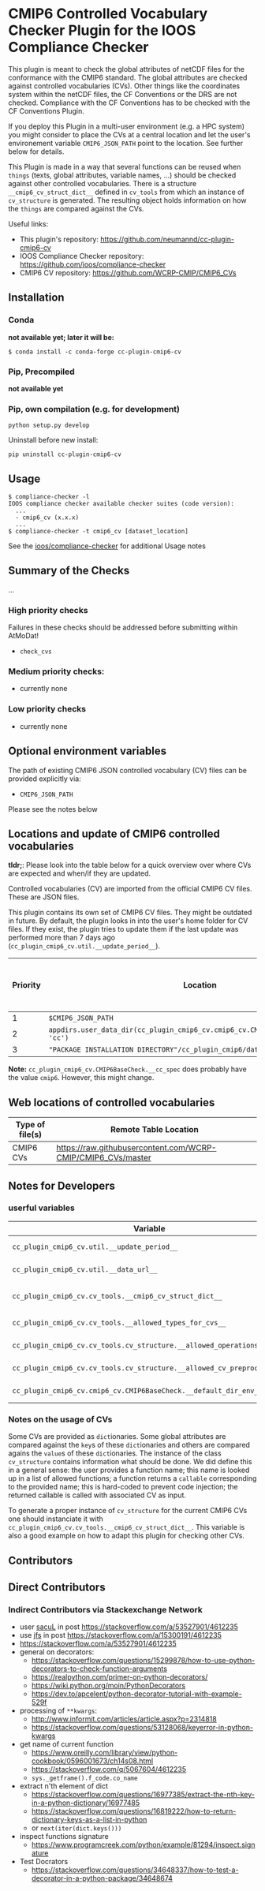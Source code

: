 # CMIP6 Controlled Vocabulary Checker Plugin for the IOOS Compliance Checker

This plugin is meant to check the global attributes of netCDF files for the conformance with the CMIP6 standard. The global attributes are checked against controlled vocabularies (CVs). Other things like the coordinates system within the netCDF files, the CF Conventions or the DRS are not checked. Compliance with the CF Conventions has to be checked with the CF Conventions Plugin.

If you deploy this Plugin in a multi-user environment (e.g. a HPC system) you might consider to place the CVs at a central location and let the user's environement variable `CMIP6_JSON_PATH` point to the location. See further below for details.

This Plugin is made in a way that several functions can be reused when `things` (texts, global attributes, variable names, ...) should be checked against other controlled vocabularies. There is a structure `__cmip6_cv_struct_dict__` defined in `cv_tools` from which an instance of `cv_structure` is generated. The resulting object holds information on how the `things` are compared against the CVs.

Useful links:

* This plugin's repository: https://github.com/neumannd/cc-plugin-cmip6-cv
* IOOS Compliance Checker repository: https://github.com/ioos/compliance-checker
* CMIP6 CV repository: https://github.com/WCRP-CMIP/CMIP6_CVs


## Installation

### Conda

**not available yet; later it will be:**

```shell
$ conda install -c conda-forge cc-plugin-cmip6-cv
```

### Pip, Precompiled

**not available yet**


### Pip, own compilation (e.g. for development)

```shell
python setup.py develop
```

Uninstall before new install:

```shell
pip uninstall cc-plugin-cmip6-cv
```



## Usage

```shell
$ compliance-checker -l
IOOS compliance checker available checker suites (code version):
  ...
  - cmip6_cv (x.x.x)
  ...
$ compliance-checker -t cmip6_cv [dataset_location]
```

See the [ioos/compliance-checker](https://github.com/ioos/compliance-checker) for additional Usage notes


## Summary of the Checks

...

### High priority checks
Failures in these checks should be addressed before submitting within AtMoDat!

- `check_cvs`


### Medium priority checks:

- currently none


### Low priority checks

- currently none


## Optional environment variables

The path of existing CMIP6 JSON controlled vocabulary (CV) files can be provided explicitly via:

* `CMIP6_JSON_PATH`

Please see the notes below


## Locations and update of CMIP6 controlled vocabularies

**tldr;**: Please look into the table below for a quick overview over where CVs are expected and when/if they are updated.

Controlled vocabularies (CV) are imported from the official CMIP6 CV files. These are JSON files.

This plugin contains its own set of CMIP6 CV files. They might be outdated in future. By default, the plugin looks in into the user's home folder for CV files. If they exist, the plugin tries to update them if the last update was performed more than 7 days ago (`cc_plugin_cmip6_cv.util.__update_period__`).

Priority | Location | Download new version (if possible)
---------|----------|-----------------------------------
1        | `$CMIP6_JSON_PATH` | no
2        | `appdirs.user_data_dir(cc_plugin_cmip6_cv.cmip6_cv.CMIP6BaseCheck.__cc_spec, 'cc')` | yes
3        | `"PACKAGE INSTALLATION DIRECTORY"/cc_plugin_cmip6/data` | no

**Note:** `cc_plugin_cmip6_cv.CMIP6BaseCheck.__cc_spec` does probably have the value `cmip6`. However, this might change.


## Web locations of controlled vocabularies

Type of file(s) | Remote Table Location
-------------------- | ---------------------
CMIP6 CVs | https://raw.githubusercontent.com/WCRP-CMIP/CMIP6_CVs/master


## Notes for Developers

### userful variables

Variable | Default | Description
---------|---------|------------
`cc_plugin_cmip6_cv.util.__update_period__` | 7 days | time period during which no updates of the CVs are performed
`cc_plugin_cmip6_cv.util.__data_url__` | *too long* | download location for CMIP6 CV json files
`cc_plugin_cmip6_cv.cv_tools.__cmip6_cv_struct_dict__` | *too long* | description of how to process the CVs (see `cc_plugin_cmip6_cv.cmip6_cv.CMIP6BaseCheck` for usage example); **this is a core element**
`cc_plugin_cmip6_cv.cv_tools.__allowed_types_for_cvs__` | *too long* | CVs are allowed to be of these types
`cc_plugin_cmip6_cv.cv_tools.cv_structure.__allowed_operations__` | *too long* | implemented/allowed operations to compare global attributes against CVs
`cc_plugin_cmip6_cv.cv_tools.cv_structure.__allowed_cv_preproc_funs__` | *too long* | list of allowed functions for preprocessing of CVs (see further below for details)
`cc_plugin_cmip6_cv.cmip6_cv.CMIP6BaseCheck.__default_dir_env_vars__` | *too long* | holds names of environment that might be checked for user input

### Notes on the usage of CVs

Some CVs are provided as `dict`ionaries. Some global attributes are compared against the `key`s of these `dict`ionaries and others are compared agains the `value`s of these `dict`ionaries. The instance of the class `cv_structure` contains information what should be done. We did define this in a general sense: the user provides a function name; this name is looked up in a list of allowed functions; a function returns a `callable` corresponding to the provided name; this is hard-coded to prevent code injection; the returned callable is called with associated CV as input.

To generate a proper instance of `cv_structure` for the current CMIP6 CVs one should instanciate it with `cc_plugin_cmip6_cv.cv_tools.__cmip6_cv_struct_dict__`. This variable is also a good example on how to adapt this plugin for checking other CVs.


## Contributors

## Direct Contributors

### Indirect Contributors via Stackexchange Network

* user [sacuL](https://stackoverflow.com/users/6671176/sacul) in post https://stackoverflow.com/a/53527901/4612235
* use [jfs](https://stackoverflow.com/users/4279/jfs) in post https://stackoverflow.com/a/15300191/4612235
* https://stackoverflow.com/a/53527901/4612235
* general on decorators:
   * https://stackoverflow.com/questions/15299878/how-to-use-python-decorators-to-check-function-arguments
   * https://realpython.com/primer-on-python-decorators/
   * https://wiki.python.org/moin/PythonDecorators
   * https://dev.to/apcelent/python-decorator-tutorial-with-example-529f
* processing of `**kwargs`:
   * http://www.informit.com/articles/article.aspx?p=2314818
   * https://stackoverflow.com/questions/53128068/keyerror-in-python-kwargs
* get name of current function
   * https://www.oreilly.com/library/view/python-cookbook/0596001673/ch14s08.html
   * https://stackoverflow.com/q/5067604/4612235
   * `sys._getframe().f_code.co_name`
* extract n'th element of dict
   * https://stackoverflow.com/questions/16977385/extract-the-nth-key-in-a-python-dictionary/16977485
   * https://stackoverflow.com/questions/16819222/how-to-return-dictionary-keys-as-a-list-in-python
   * or `next(iter(dict.keys()))`
* inspect functions signature
   * https://www.programcreek.com/python/example/81294/inspect.signature
* Test Docrators
   * https://stackoverflow.com/questions/34648337/how-to-test-a-decorator-in-a-python-package/34648674




